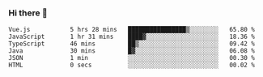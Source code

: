 ### Hi there 👋

<!--START_SECTION:waka-->

```text
Vue.js           5 hrs 28 mins   ████████████████▒░░░░░░░░   65.80 %
JavaScript       1 hr 31 mins    ████▓░░░░░░░░░░░░░░░░░░░░   18.36 %
TypeScript       46 mins         ██▒░░░░░░░░░░░░░░░░░░░░░░   09.42 %
Java             30 mins         █▓░░░░░░░░░░░░░░░░░░░░░░░   06.08 %
JSON             1 min           ░░░░░░░░░░░░░░░░░░░░░░░░░   00.30 %
HTML             0 secs          ░░░░░░░░░░░░░░░░░░░░░░░░░   00.02 %
```

<!--END_SECTION:waka-->

<!--
**Jonas-VanHaeken/Jonas-VanHaeken** is a ✨ _special_ ✨ repository because its `README.md` (this file) appears on your GitHub profile.

Here are some ideas to get you started:

- 🔭 I’m currently working on ...
- 🌱 I’m currently learning ...
- 👯 I’m looking to collaborate on ...
- 🤔 I’m looking for help with ...
- 💬 Ask me about ...
- 📫 How to reach me: ...
- 😄 Pronouns: ...
- ⚡ Fun fact: ...
-->

